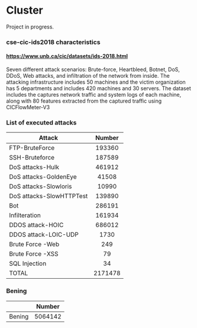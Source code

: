 # Cluster
Project in progress.
### cse-cic-ids2018 characteristics
#### https://www.unb.ca/cic/datasets/ids-2018.html
Seven different attack scenarios: Brute-force, Heartbleed, Botnet, DoS, DDoS, Web attacks, and infiltration of the network from inside. The attacking infrastructure includes 50 machines and the victim organization has 5 departments and includes 420 machines and 30 servers. The dataset includes the captures network traffic and system logs of each machine, along with 80 features extracted from the captured traffic using CICFlowMeter-V3

### List of executed attacks
| Attack                   | Number        |
| ------------------------ |:-------------:| 
| FTP-BruteForce           | 193360        | 
| SSH-Bruteforce           | 187589        | 
| DoS attacks-Hulk         | 461912        |    
| DoS attacks-GoldenEye    | 41508         |    
| DoS attacks-Slowloris    | 10990         |   
| DoS attacks-SlowHTTPTest | 139890        |   
| Bot                      | 286191        |   
| Infilteration            | 161934        |    
| DDOS attack-HOIC         | 686012        |   
| DDOS attack-LOIC-UDP     | 1730          |   
| Brute Force -Web         | 249           |   
| Brute Force -XSS         | 79            |   
| SQL Injection            | 34            | 
| TOTAL                    | 2171478       |

### Bening
|                  | Number    |
| ---------------- |:---------:| 
| Bening           | 5064142   | 
